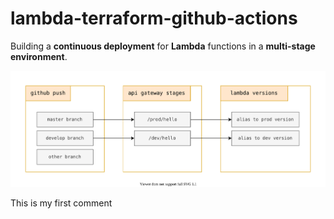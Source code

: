 # lambda-terraform-github-actions 

Building a **continuous deployment** for **Lambda** functions in a **multi-stage environment**.

![architecture.svg](architecture.svg)

This is my first comment
